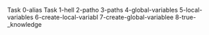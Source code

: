 Task 0-alias 
Task 1-hell
2-patho
3-paths 
4-global-variables
5-local-variables
6-create-local-variabl
7-create-global-variablee
8-true-_knowledge
